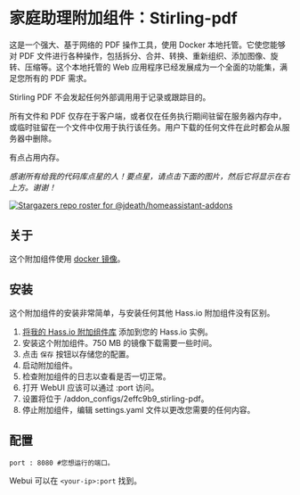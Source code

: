 # 家庭助理附加组件：Stirling-pdf

这是一个强大、基于网络的 PDF 操作工具，使用 Docker 本地托管。它使您能够对 PDF 文件进行各种操作，包括拆分、合并、转换、重新组织、添加图像、旋转、压缩等。这个本地托管的 Web 应用程序已经发展成为一个全面的功能集，满足您所有的 PDF 需求。

Stirling PDF 不会发起任何外部调用用于记录或跟踪目的。

所有文件和 PDF 仅存在于客户端，或者仅在任务执行期间驻留在服务器内存中，或临时驻留在一个文件中仅用于执行该任务。用户下载的任何文件在此时都会从服务器中删除。

有点占用内存。

_感谢所有给我的代码库点星的人！要点星，请点击下面的图片，然后它将显示在右上方。谢谢！_

[![Stargazers repo roster for @jdeath/homeassistant-addons](https://reporoster.com/stars/jdeath/homeassistant-addons)](https://github.com/jdeath/homeassistant-addons/stargazers)

## 关于

这个附加组件使用 [docker 镜像](https://github.com/Stirling-Tools/Stirling-PDF)。

## 安装

这个附加组件的安装非常简单，与安装任何其他 Hass.io 附加组件没有区别。

1. [将我的 Hass.io 附加组件库][repository] 添加到您的 Hass.io 实例。
1. 安装这个附加组件。750 MB 的镜像下载需要一些时间。
1. 点击 `保存` 按钮以存储您的配置。
1. 启动附加组件。
1. 检查附加组件的日志以查看是否一切正常。
1. 打开 WebUI 应该可以通过 <your-ip>:port 访问。
1. 设置将位于 /addon_configs/2effc9b9_stirling-pdf。
1. 停止附加组件，编辑 settings.yaml 文件以更改您需要的任何内容。

## 配置

```
port : 8080 #您想运行的端口。
```

Webui 可以在 `<your-ip>:port` 找到。

[repository]: https://github.com/jdeath/homeassistant-addons